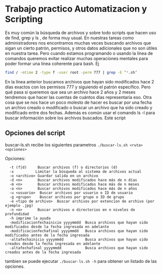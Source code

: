 # Trabajo practico Automatizacion y Scripting

Es muy común la búsqueda de archivos y sobre todo scripts que hacen uso de find, grep y ls , de forma muy usual. En nuestras tareas como administradores nos encontramos muchas veces buscando archivos que sigan un cierto patrón, permisos, y otros datos adicionales que no son útiles en nuestra tarea. Pero cuando estamos programando o usando la línea de comandos queremos evitar realizar muchas operaciones mentales para poder formar una linea coherente para bash.
Ej
```bash
find / -mtime 2 -type f -user root -perm 777 | grep -E ‘*.sh’  
```

En la línea anterior buscamos archivos que hayan sido modificados hace 2 días exactos con los permisos 777 y siguiendo el patrón específico.
Pero qué pasa si queremos que sea un archivo hace 2 años y 2 meses tendremos que hacer las cuentas de cuántos días representaría eso.
Otra cosa que se nos hace un poco molesto de hacer es buscar por una fecha un archivo creado o modificado o buscar un archivo que ha sido creado y  modificado entre dos fechas.
Además es común usar el comando ls -l para buscar información sobre los archivos buscados. 
Este script 

## Opciones del script

buscar-ls.sh recibe los siguientes parametros
`./buscar-ls.sh <ruta> <opciones>`

Opciones:
```
  -t (f|d)     Buscar archivos (f) o directorios (d)
  -x          Limitar la búsqueda al sistema de archivos actual
  -o <archivo> Guardar salida en un archivo
  -d <n>       Buscar archivos modificados hace más de n días
  -m <n>       Buscar archivos modificados hace más de n meses
  -a <n>       Buscar archivos modificados hace más de n años
  -u <usuario>  Buscar archivos por usuario o ID de usuario
  -g <grupo>    Buscar archivos por grupo o ID de grupo
  -e <tipo de archivo>  Buscar archivos por extencion de archivo (por ejemplo .jpg)
  -n <n>       Buscar archivos o directorios en n niveles de profundidad
  -h imprime la ayuda
  -modificacionfechainicio yyyymmdd  Busca archivos que hayan sido modificados desde la fecha ingresada en adelante
  -modificacionfechafinal yyyymmdd   Busca archivos que hayan sido modificados antes de la fecha ingresada
  -altafechainicio yyyymmdd          Busca archivos que hayan sido creados desde la fecha ingresada en adelante
  -altafechafinal yyyymmdd           Busca archivos que hayan sido creados antes de la fecha ingresada
```
tambien se puede ejecutar `./buscar-ls.sh -h` para obtener un listado de las opciones.
